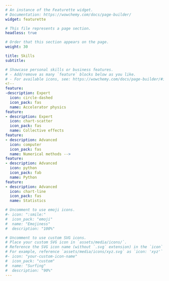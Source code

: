```yaml
---
# An instance of the Featurette widget.
# Documentation: https://wowchemy.com/docs/page-builder/
widget: featurette

# This file represents a page section.
headless: true

# Order that this section appears on the page.
weight: 30

title: Skills
subtitle:

# Showcase personal skills or business features.
# - Add/remove as many `feature` blocks below as you like.
# - For available icons, see: https://wowchemy.com/docs/page-builder/#icons
<!--
feature:
-description: Expert 
  icon: circle-dashed
  icon_pack: fas
  name: Accelerator physics
feature:
- description: Expert
  icon: chart-scatter
  icon_pack: fas
  name: Collective effects
feature:
- description: Advanced
  icon: computer
  icon_pack: fas
  name: Numerical methods -->
feature:
- description: Advanced
  icon: python
  icon_pack: fab
  name: Python
feature:
- description: Advanced
  icon: chart-line
  icon_pack: fas
  name: Statistics

# Uncomment to use emoji icons.
#- icon: ":smile:"
#  icon_pack: "emoji"
#  name: "Emojiness"
#  description: "100%"  

# Uncomment to use custom SVG icons.
# Place your custom SVG icon in `assets/media/icons/`.
# Reference the SVG icon name (without `.svg` extension) in the `icon` field.
# For example, reference `assets/media/icons/xyz.svg` as `icon: 'xyz'`
#- icon: "your-custom-icon-name"
#  icon_pack: "custom"
#  name: "Surfing"
#  description: "90%"
---
```

